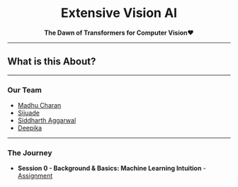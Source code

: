 <h1 align="center">Extensive Vision AI</h1>
<p align="center">
  <strong>The Dawn of Transformers for Computer Vision❤</strong>
</p>

---
## What is this About?
---
### Our Team
- [Madhu Charan](https://github.com/madhucharan)
- [Sijuade](https://github.com/cydal)
- [Siddharth Aggarwal](https://github.com/aggarwalsiddharth)
- [Deepika](https://github.com/dpkeee)
---
### The Journey


- __Session 0 - Background & Basics: Machine Learning Intuition__ - [Assignment](https://github.com/madhucharan/EVA6/tree/main/S0)
